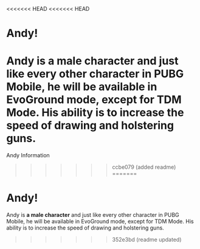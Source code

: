 <<<<<<< HEAD
<<<<<<< HEAD
# Andy!

Andy is **a male character** and just like every other character in PUBG Mobile, he will be available in EvoGround mode, except for TDM Mode. His ability is to increase the speed of drawing and holstering guns.
=======
Andy Information
>>>>>>> ccbe079 (added readme)
=======
# Andy!

Andy is **a male character** and just like every other character in PUBG Mobile, he will be available in EvoGround mode, except for TDM Mode. His ability is to increase the speed of drawing and holstering guns.
>>>>>>> 352e3bd (readme updated)
